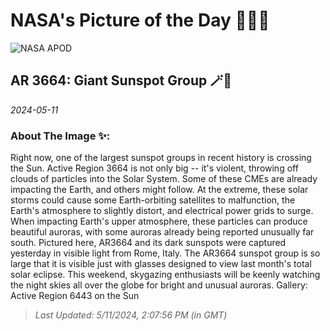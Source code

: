 
# NASA's Picture of the Day 🧑‍🚀💫

  ![NASA APOD](https://apod.nasa.gov/apod/image/2405/SunAr3664_Fantasia_3216.jpg)
  
  ## AR 3664: Giant Sunspot Group 🪄🌌
  
  _2024-05-11_
  
  ### About The Image ✨: 
  
  Right now, one of the largest sunspot groups in recent history is crossing the Sun. Active Region 3664 is not only big -- it's violent, throwing off clouds of particles into the Solar System. Some of these CMEs are already impacting the Earth, and others might follow.  At the extreme, these solar storms could cause some Earth-orbiting satellites to malfunction, the Earth's atmosphere to slightly distort, and electrical power grids to surge. When impacting Earth's upper atmosphere, these particles can produce beautiful auroras, with some auroras already being reported unusually far south.  Pictured here, AR3664 and its dark sunspots were captured yesterday in visible light from Rome, Italy. The AR3664 sunspot group is so large that it is visible just with glasses designed to view last month's total solar eclipse.  This weekend, skygazing enthusiasts will be keenly watching the night skies all over the globe for bright and unusual auroras.   Gallery: Active Region 6443 on the Sun
  
  
  
  > _Last Updated: 5/11/2024, 2:07:56 PM (in GMT)_
  